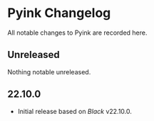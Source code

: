 # Pyink Changelog

All notable changes to Pyink are recorded here.

## Unreleased

Nothing notable unreleased.

## 22.10.0

* Initial release based on _Black_ v22.10.0.

